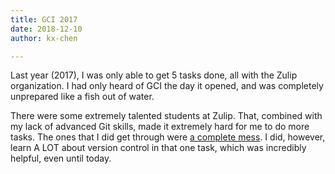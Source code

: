 ```yaml
---
title: GCI 2017
date: 2018-12-10
author: kx-chen

---
```


Last year (2017), I was only able to get 5 tasks done, all with the Zulip organization. I had only heard of GCI the day it opened, and was completely unprepared like a fish out of water. 

There were some extremely talented students at Zulip. That, combined with my lack of advanced Git skills, made it extremely hard for me to do more tasks. The ones that I did get through were [a complete mess](https://github.com/zulip/python-zulip-api/pull/224). I did, however, learn A LOT about version control in that one task, which was incredibly helpful, even until today.